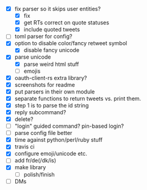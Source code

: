 - [x] fix parser so it skips user entities?
  - [x] fix 
  - [x] get RTs correct on quote statuses
  - [x] include quoted tweets
- [ ] toml parser for config?
- [x] option to disable color/fancy retweet symbol
  - [x] disable fancy unicode
- [x] parse unicode
  - [x] parse weird html stuff
  - [ ] emojis
- [x] oauth-client-rs extra library?
- [x] screenshots for readme
- [x] put parsers in their own module
- [x] separate functions to return tweets vs. print them.
- [x] step 1 is to parse the id string
- [x] reply subcommand?
- [x] delete? 
- [ ] "login" guided command? pin-based login? 
- [ ] parse config file better
- [x] time against python/perl/ruby stuff
- [x] travis ci
- [x] configure emoji/unicode etc.
- [ ] add fr/de(/dk/is)
- [x] make library
  - [ ] polish/finish
- [ ] DMs
